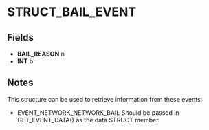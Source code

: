 # STRUCT_BAIL_EVENT

## Fields
* **BAIL_REASON** n
* **INT** b

## Notes
This structure can be used to retrieve information from these events:
- EVENT_NETWORK_NETWORK_BAIL
Should be passed in GET_EVENT_DATA() as the data STRUCT member.